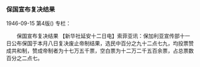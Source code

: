 ### 保国宣布复决结果

1946-09-15
第4版()
专栏：

　　保国宣布复决结果
    【新华社延安十二日电】索菲亚讯：保加利亚宣传部十一日公布保国于本月八日复决废止帝制结果，选民中百分之九十二点七九，均投票赞成共和制，赞成帝制者为十七万五千票，空白票为十二万二千五百余票，占总票数百分之二点七。

